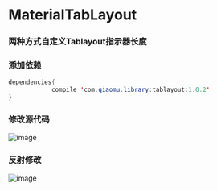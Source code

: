 # MaterialTabLayout
### 两种方式自定义Tablayout指示器长度
### 添加依赖
```java
dependencies{
            compile 'com.qiaomu.library:tablayout:1.0.2'
}
```

### 修改源代码

![image](https://github.com/mrme2014/MaterialTabLayout/raw/master/imgs/3.gif)

### 反射修改

![image](https://github.com/mrme2014/MaterialTabLayout/raw/master/imgs/4.gif)
